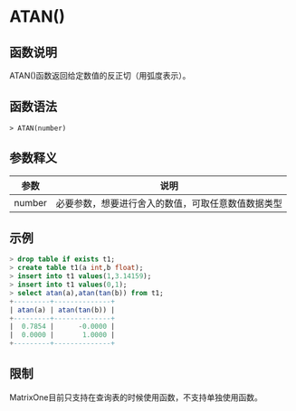 # **ATAN()**

## **函数说明**

ATAN()函数返回给定数值的反正切（用弧度表示）。


## **函数语法**

```
> ATAN(number)
```
## **参数释义**
|  参数   | 说明  |
|  ----  | ----  |
| number | 必要参数，想要进行舍入的数值，可取任意数值数据类型 |


## **示例**

```sql
> drop table if exists t1;
> create table t1(a int,b float);
> insert into t1 values(1,3.14159);
> insert into t1 values(0,1);
> select atan(a),atan(tan(b)) from t1;
+---------+--------------+
| atan(a) | atan(tan(b)) |
+---------+--------------+
|  0.7854 |      -0.0000 |
|  0.0000 |       1.0000 |
+---------+--------------+

```

## **限制**
MatrixOne目前只支持在查询表的时候使用函数，不支持单独使用函数。
